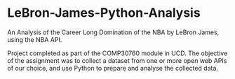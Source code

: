 # LeBron-James-Python-Analysis
An Analysis of the Career Long Domination of the NBA by LeBron James, using the NBA API.

Project completed as part of the COMP30760 module in UCD. 
The objective of the assignment was to collect a dataset from one or more open web
APIs of our choice, and use Python to prepare and analyse the collected data.

